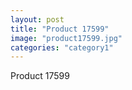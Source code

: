 ```yaml
---
layout: post
title: "Product 17599"
image: "product17599.jpg"
categories: "category1"
---
```

Product 17599
